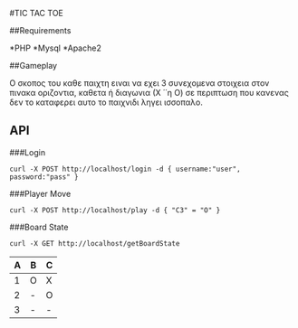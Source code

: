 #TIC TAC TOE

##Requirements

*PHP
*Mysql
*Apache2

##Gameplay

Ο σκοπος του καθε παιχτη ειναι να εχει 3 συνεχομενα στοιχεια στον πινακα οριζοντια, καθετα ή διαγωνια (Χ ΄΄η Ο)
σε περιπτωση που κανενας δεν το καταφερει αυτο το παιχνιδι ληγει ισσοπαλο.

## API

###Login

```
curl -X POST http://localhost/login -d { username:"user", password:"pass" }
```

###Player Move

```
curl -X POST http://localhost/play -d { "C3" = "O" }
```

###Board State

```
curl -X GET http://localhost/getBoardState
```

|A     |B     |C     |
|------|------|------|
|1|O     |X     | -    |
|2| -    |O     | -    |
|3| -    | -    |      |
